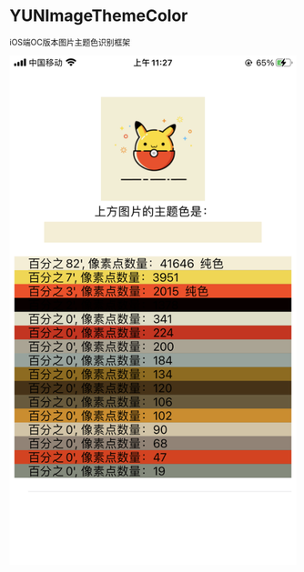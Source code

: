 # YUNImageThemeColor
iOS端OC版本图片主题色识别框架

![image](https://github.com/yuzhiyunAtTencent/YUNImageThemeColor/blob/master/ReadmeImages/theme.jpeg)